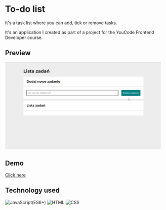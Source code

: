 # To-do list

It's a task list where you can add, tick or remove tasks.

It's an application I created as part of a project for the YouCode Frontend Developer course.

## Preview

![To-do list demo](images/demo.gif)

## Demo

[Click here](https://krystiangreblowski.github.io/to-do-list)

## Technology used
<p>
<img alt="JavaScript(ES6+)" src="https://img.shields.io/badge/JavaScript(ES6+)-F7DF1E?logo=JavaScript&logoColor=white&style=flat" />
<img alt="HTML" src="https://img.shields.io/badge/HTML-E34F26?logo=HTML5&logoColor=white&style=flat" />
<img alt="CSS" src="https://img.shields.io/badge/CSS-1572B6?logo=CSS3&logoColor=white&style=flat" />
</p>
